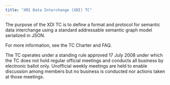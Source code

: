 ```yaml
---
title: "XRI Data Interchange (XDI) TC"
---
```


The purpose of the XDI TC is to define a format and protocol for semantic data interchange using a standard addressable semantic graph model serialized in JSON.

For more information, see the TC Charter and FAQ.

The TC operates under a standing rule approved 17 July 2008 under which the TC does not hold regular official meetings and conducts all business by electronic ballot only. Unofficial weekly meetings are held to enable discussion among members but no business is conducted nor actions taken at those meetings.

